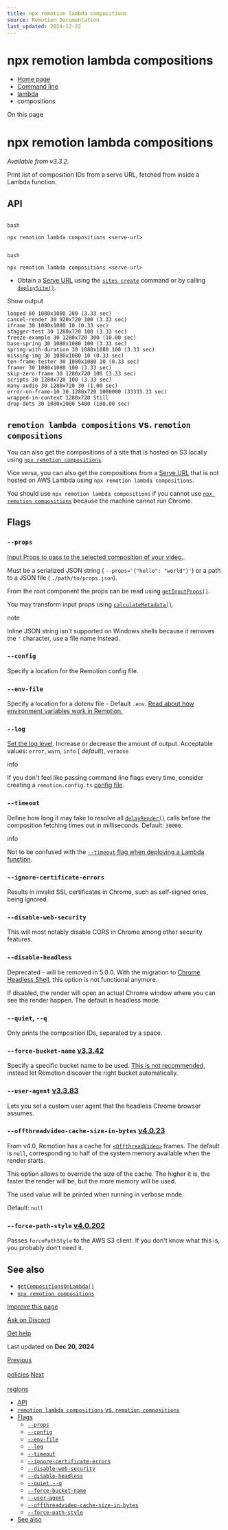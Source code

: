 ```yaml
---
title: npx remotion lambda compositions
source: Remotion Documentation
last_updated: 2024-12-22
---
```


# npx remotion lambda compositions

- [Home page](/)
- [Command line](/docs/cli/)
- [lambda](/docs/lambda/cli)
- compositions

On this page

# npx remotion lambda compositions

_Available from v3.3.2._

Print list of composition IDs from a serve URL, fetched from inside a Lambda function.

## API [​](\#api "Direct link to API")

```

bash

npx remotion lambda compositions <serve-url>
```

```

bash

npx remotion lambda compositions <serve-url>
```

- Obtain a [Serve URL](/docs/terminology/serve-url) using the [`sites create`](/docs/lambda/cli/sites#create) command or by calling [`deploySite()`](/docs/lambda/deploysite).

Show output

```
looped 60 1080x1080 200 (3.33 sec)
cancel-render 30 920x720 100 (3.33 sec)
iframe 30 1080x1080 10 (0.33 sec)
stagger-test 30 1280x720 100 (3.33 sec)
freeze-example 30 1280x720 300 (10.00 sec)
base-spring 30 1080x1080 100 (3.33 sec)
spring-with-duration 30 1080x1080 100 (3.33 sec)
missing-img 30 1080x1080 10 (0.33 sec)
ten-frame-tester 30 1080x1080 10 (0.33 sec)
framer 30 1080x1080 100 (3.33 sec)
skip-zero-frame 30 1280x720 100 (3.33 sec)
scripts 30 1280x720 100 (3.33 sec)
many-audio 30 1280x720 30 (1.00 sec)
error-on-frame-10 30 1280x720 1000000 (33333.33 sec)
wrapped-in-context 1280x720 Still
drop-dots 30 1080x1080 5400 (180.00 sec)

```

## `remotion lambda compositions` vs. `remotion compositions` [​](\#remotion-lambda-compositions-vs-remotion-compositions "Direct link to remotion-lambda-compositions-vs-remotion-compositions")

You can also get the compositions of a site that is hosted on S3 locally using [`npx remotion compositions`](/docs/cli/compositions).

Vice versa, you can also get the compositions from a [Serve URL](/docs/terminology/serve-url) that is not hosted on AWS Lambda using `npx remotion lambda compositions`.

You should use `npx remotion lambda compositions` if you cannot use [`npx remotion compositions`](/docs/cli/compositions) because the machine cannot run Chrome.

## Flags [​](\#flags "Direct link to Flags")

### `--props` [​](\#--props "Direct link to --props")

[Input Props to pass to the selected composition of your video.](/docs/passing-props#passing-input-props-in-the-cli).

Must be a serialized JSON string ( `--props='{"hello": "world"}'`) or a path to a JSON file ( `./path/to/props.json`).

From the root component the props can be read using [`getInputProps()`](/docs/get-input-props).

You may transform input props using [`calculateMetadata()`](/docs/calculate-metadata).

note

Inline JSON string isn't supported on Windows shells because it removes the `"` character, use a file name instead.

### `--config` [​](\#--config "Direct link to --config")

Specify a location for the Remotion config file.

### `--env-file` [​](\#--env-file "Direct link to --env-file")

Specify a location for a dotenv file - Default `.env`. [Read about how environment variables work in Remotion.](/docs/env-variables)

### `--log` [​](\#--log "Direct link to --log")

[Set the log level](/docs/config#setlevel). Increase or decrease the amount of output. Acceptable values: `error`, `warn`, `info` ( _default_), `verbose`

info

If you don't feel like passing command line flags every time, consider creating a `remotion.config.ts` [config file](/docs/config).

### `--timeout` [​](\#--timeout "Direct link to --timeout")

Define how long it may take to resolve all [`delayRender()`](/docs/delay-render) calls before the composition fetching times out in milliseconds. Default: `30000`.

info

Not to be confused with the [`--timeout` flag when deploying a Lambda function](/docs/lambda/cli/functions#--timeout).

### `--ignore-certificate-errors` [​](\#--ignore-certificate-errors "Direct link to --ignore-certificate-errors")

Results in invalid SSL certificates in Chrome, such as self-signed ones, being ignored.

### `--disable-web-security` [​](\#--disable-web-security "Direct link to --disable-web-security")

This will most notably disable CORS in Chrome among other security features.

### `--disable-headless` [​](\#--disable-headless "Direct link to --disable-headless")

Deprecated - will be removed in 5.0.0. With the migration to [Chrome Headless Shell](/docs/miscellaneous/chrome-headless-shell), this option is not functional anymore.

If disabled, the render will open an actual Chrome window where you can see the render happen. The default is headless mode.

### `--quiet`, `--q` [​](\#--quiet---q "Direct link to --quiet---q")

Only prints the composition IDs, separated by a space.

### `--force-bucket-name` [v3.3.42](https://github.com/remotion-dev/remotion/releases/v3.3.42) [​](\#--force-bucket-name "Direct link to --force-bucket-name")

Specify a specific bucket name to be used. [This is not recommended](/docs/lambda/multiple-buckets), instead let Remotion discover the right bucket automatically.

### `--user-agent` [v3.3.83](https://github.com/remotion-dev/remotion/releases/v3.3.83) [​](\#--user-agent "Direct link to --user-agent")

Lets you set a custom user agent that the headless Chrome browser assumes.

### `--offthreadvideo-cache-size-in-bytes` [v4.0.23](https://github.com/remotion-dev/remotion/releases/v4.0.23) [​](\#--offthreadvideo-cache-size-in-bytes "Direct link to --offthreadvideo-cache-size-in-bytes")

From v4.0, Remotion has a cache for [`<OffthreadVideo>`](https://remotion.dev/docs/offthreadvideo) frames. The default is `null`, corresponding to half of the system memory available when the render starts.

This option allows to override the size of the cache. The higher it is, the faster the render will be, but the more memory will be used.

The used value will be printed when running in verbose mode.

Default: `null`

### `--force-path-style` [v4.0.202](https://github.com/remotion-dev/remotion/releases/v4.0.202) [​](\#--force-path-style "Direct link to --force-path-style")

Passes `forcePathStyle` to the AWS S3 client. If you don't know what this is, you probably don't need it.

## See also [​](\#see-also "Direct link to See also")

- [`getCompositionsOnLambda()`](/docs/lambda/getcompositionsonlambda)
- [`npx remotion compositions`](/docs/cli/compositions)

[Improve this page](https://github.com/remotion-dev/remotion/edit/main/packages/docs/docs/lambda/cli/compositions.mdx)

[Ask on Discord](https://remotion.dev/discord)

[Get help](/docs/get-help)

Last updated on **Dec 20, 2024**

[Previous\
\
policies](/docs/lambda/cli/policies) [Next\
\
regions](/docs/lambda/cli/regions)

- [API](#api)
- [`remotion lambda compositions` vs. `remotion compositions`](#remotion-lambda-compositions-vs-remotion-compositions)
- [Flags](#flags)
  - [`--props`](#--props)
  - [`--config`](#--config)
  - [`--env-file`](#--env-file)
  - [`--log`](#--log)
  - [`--timeout`](#--timeout)
  - [`--ignore-certificate-errors`](#--ignore-certificate-errors)
  - [`--disable-web-security`](#--disable-web-security)
  - [`--disable-headless`](#--disable-headless)
  - [`--quiet`, `--q`](#--quiet---q)
  - [`--force-bucket-name`](#--force-bucket-name)
  - [`--user-agent`](#--user-agent)
  - [`--offthreadvideo-cache-size-in-bytes`](#--offthreadvideo-cache-size-in-bytes)
  - [`--force-path-style`](#--force-path-style)
- [See also](#see-also)
